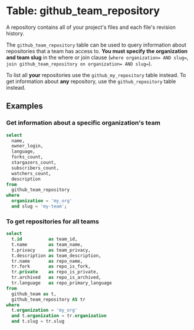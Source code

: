 # Table: github_team_repository

A repository contains all of your project's files and each file's revision history.

The `github_team_repository` table can be used to query information about repositories that a team has access to. **You must specify the organization and team slug** in the where or join clause (`where organization= AND slug=`, `join github_team_repository on organization= AND slug=`).

To list all **your** repositories use the `github_my_repository` table instead. To get information about **any** repository, use the `github_repository` table instead.

## Examples

### Get information about a specific organization's team

```sql
select
  name,
  owner_login,
  language,
  forks_count,
  stargazers_count,
  subscribers_count,
  watchers_count,
  description
from
  github_team_repository
where
  organization = 'my_org'
  and slug = 'my-team';
```

### To get repositories for all teams

```sql
select
  t.id          as team_id,
  t.name        as team_name,
  t.privacy     as team_privacy,
  t.description as team_description,
  tr.name       as repo_name,
  tr.fork       as repo_is_fork,
  tr.private    as repo_is_private,
  tr.archived   as repo_is_archived,
  tr.language   as repo_primary_language
from
  github_team as t,
  github_team_repository AS tr
where
  t.organization = 'my_org'
  and t.organization = tr.organization
  and t.slug = tr.slug
```
